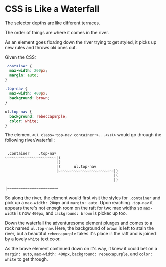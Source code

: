# CSS is Like a Waterfall

The selector depths are like different terraces.

The order of things are where it comes in the river.

As an element goes floating down the river trying to get styled, it picks up new rules and throws old ones out.


Given the CSS:

```css
.container {
  max-width: 200px;
  margin: auto;
}

.top-nav {
  max-width: 400px;
  background: brown;
}

ul.top-nav {
  background: rebeccapurple;
  color: white;
}
```

The element `<ul class="top-nav container">...</ul>` would go through the following river/waterfall:

```

 .container    .top-nav
~~~~~~~~~~~~~~~~~~~~~~~|)
                       |(
                       |)      ul.top-nav
                       |~~~~~~~~~~~~~~~~~~~~~~~~~|)
                                                 |(
                                                 |)
                                                 |~~~~~~~~~~~~~~~~~~~~~~~
```

So along the river, the element would first visit the styles for `.container` and pick up a `max-width: 200px` and `margin: auto`.
Upon reaching `.top-nav` it appears there's not enough room on the raft for two max widths so `max-width` is now `400px`, and `background: brown` is picked up too.

Down the waterfall the adventuresome element plunges and comes to a rock named `ul.top-nav`.
Here, the background of `brown` is left to stain the river, but a beautiful `rebeccapurple` takes it's place in the raft and is joined by a lovely `white` text color.

As the brave element continued down on it's way, it knew it could bet on a `margin: auto`, `max-width: 400px`, `background: rebeccapurple`, and `color: white` to get through.
